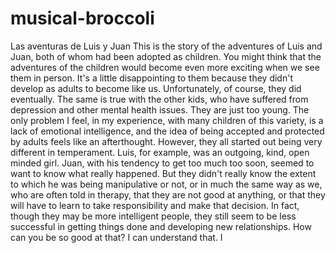 # musical-broccoli
Las aventuras de Luis y Juan
This is the story of the adventures of Luis and Juan,  both of whom had been adopted as children.
You might think that the adventures of the children would become even more exciting when we see them in person.  It's a little disappointing to them because they didn't develop as adults to become like us.  Unfortunately, of course, they did eventually.  The same is true with the other kids, who have suffered from depression and other mental health issues.  They are just too young.  The only problem I feel, in my experience, with many children of this variety, is a lack of emotional intelligence, and the idea of being accepted and protected by adults feels like an afterthought. 
However, they all started out being very different in temperament.  Luis, for example, was an outgoing, kind, open minded girl.  Juan, with his tendency to get too much too soon, seemed to want to know what really happened.  But they didn't really know the extent to which he was being manipulative or not, or in much the same way as we, who are often told in therapy, that they are not good at anything, or that they will have to learn to take responsibility and make that decision.  In fact, though they may be more intelligent people, they still seem to be less successful in getting things done and developing new relationships.  How can you be so good at that?  I can understand that.  I
